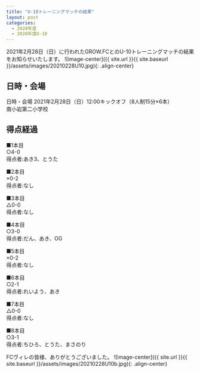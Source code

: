 ```yaml
---
title: "U-10トレーニングマッチの結果"
layout: post
categories:
  - 2020年度
  - 2020年度U-10
---
```


2021年2月28日（日）に行われたGROW.FCとのU-10トレーニングマッチの結果をお知らせいたします。
![image-center]({{ site.url }}{{ site.baseurl }}/assets/images/20210228U10.jpg){: .align-center}

## 日時・会場

日時・会場
2021年2月28日（日）12:00キックオフ（8人制15分×6本）<br>
南小岩第二小学校

## 得点経過

■1本目<br>
○4-0<br>
得点者:あき3、とうた

■2本目<br>
×0-2<br>
得点者:なし

■3本目<br>
△0-0<br>
得点者:なし

■4本目<br>
○3-0<br>
得点者:だん、あき、OG

■5本目<br>
×0-2<br>
得点者:なし

■6本目<br>
○2-1<br>
得点者:れいよう、あき

■7本目<br>
△0-0<br>
得点者:なし

■8本目<br>
○3-1<br>
得点者:ちひろ、とうた、まさのり


FCヴィレの皆様、ありがとうございました。
![image-center]({{ site.url }}{{ site.baseurl }}/assets/images/20210228U10b.jpg){: .align-center}
